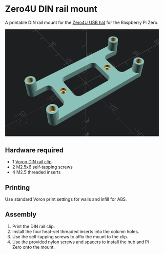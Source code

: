 # Zero4U DIN rail mount

A printable DIN rail mount for the [Zero4U USB hat](https://www.adafruit.com/product/3298) for the Raspberry Pi Zero.

![screenshot](zero4uMount.png)

## Hardware required

* 1 [Voron DIN rail clip](https://github.com/VoronDesign/Voron-2/blob/Voron2.4/STLs/Electronics_Bay/pcb_din_clip_x3.stl)
* 2 M2.5x6 self-tapping screws
* 4 M2.5 threaded inserts

## Printing

Use standard Voron print settings for walls and infill for ABS.

## Assembly

1. Print the DIN rail clip.
2. Install the four heat-set threaded inserts into the column holes.
3. Use the self-tapping screws to affix the mount to the clip. 
4. Use the provided nylon screws and spacers to install the hub and Pi Zero onto the mount.

